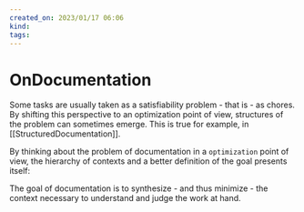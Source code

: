 ```yaml
---
created_on: 2023/01/17 06:06
kind:
tags:
---
```


# OnDocumentation

Some tasks are usually taken as a satisfiability problem - that is - as chores.
By shifting this perspective to an optimization point of view, structures of the problem can sometimes emerge. This is true for example, in \[\[StructuredDocumentation]].

By thinking about the problem of documentation in a `optimization` point of view, the hierarchy of contexts and a better definition of the goal presents itself:

The goal of documentation is to synthesize - and thus minimize - the context necessary to understand and judge the work at hand.
